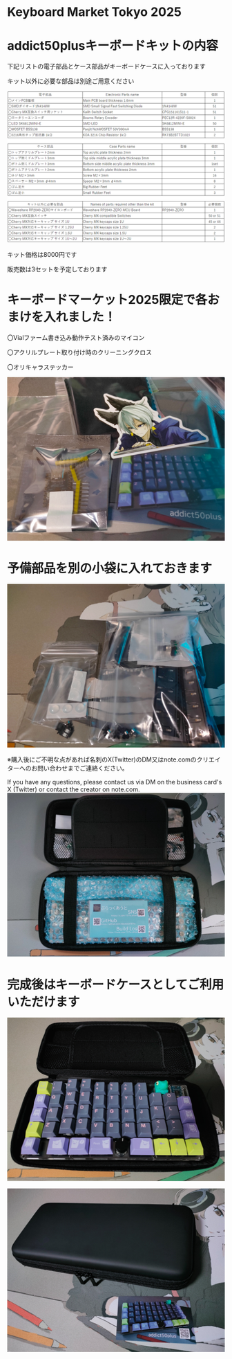 # Keyboard Market Tokyo 2025

# addict50plusキーボードキットの内容
下記リストの電子部品とケース部品がキーボードケースに入っております

キット以外に必要な部品は別途ご用意ください

![addict50plusPartslist2025keyket](images/addict50plusPartslist2025keyket.png)

キット価格は8000円です

販売数は3セットを予定しております

# キーボードマーケット2025限定で各おまけを入れました！

〇Vialファーム書き込み動作テスト済みのマイコン

〇アクリルプレート取り付け時のクリーニングクロス

〇オリキャラステッカー

![omake](images/omake.jpg)

# 予備部品を別の小袋に入れておきます

![yobi](images/yobi.jpg)


※購入後にご不明な点があれば名刺のX(Twitter)のDM又はnote.comのクリエイターへのお問い合わせまでご連絡ください。

If you have any questions, please contact us via DM on the business card's X (Twitter) or contact the creator on note.com.
![addictnakami](images/addictnakami.jpg)

# 完成後はキーボードケースとしてご利用いただけます
![addictcase](images/addictcase.jpg)

![addictmeishi](images/addictmeishi.jpg)
